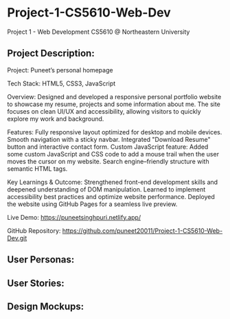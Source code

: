 # Project-1-CS5610-Web-Dev
Project 1 - Web Development CS5610 @ Northeastern University 

## **Project Description:**

Project: Puneet’s personal homepage

Tech Stack: HTML5, CSS3, JavaScript

Overview: Designed and developed a responsive personal portfolio website to showcase my resume, projects and some information about me. The site focuses on clean UI/UX and accessibility, allowing visitors to quickly explore my work and background.

Features:
Fully responsive layout optimized for desktop and mobile devices.
Smooth navigation with a sticky navbar.
Integrated "Download Resume" button and interactive contact form.
Custom JavaScript feature: Added some custom JavaScript and CSS code to add a mouse trail when the user moves the cursor on my website. 
Search engine–friendly structure with semantic HTML tags.

Key Learnings & Outcome:
Strengthened front-end development skills and deepened understanding of DOM manipulation.
Learned to implement accessibility best practices and optimize website performance.
Deployed the website using GitHub Pages for a seamless live preview.

Live Demo: https://puneetsinghpuri.netlify.app/

GitHub Repository: https://github.com/puneet20011/Project-1-CS5610-Web-Dev.git

## **User Personas:** 

## **User Stories:** 

## **Design Mockups:**
